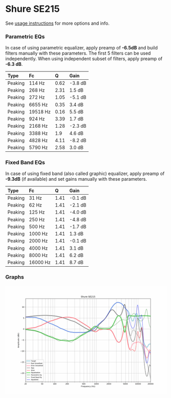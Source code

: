 # Shure SE215
See [usage instructions](https://github.com/jaakkopasanen/AutoEq#usage) for more options and info.

### Parametric EQs
In case of using parametric equalizer, apply preamp of **-6.5dB** and build filters manually
with these parameters. The first 5 filters can be used independently.
When using independent subset of filters, apply preamp of **-6.3 dB**.

| Type    | Fc       |    Q | Gain    |
|:--------|:---------|:-----|:--------|
| Peaking | 114 Hz   | 0.62 | -3.8 dB |
| Peaking | 268 Hz   | 2.31 | 1.5 dB  |
| Peaking | 272 Hz   | 1.05 | -5.1 dB |
| Peaking | 6655 Hz  | 0.35 | 3.4 dB  |
| Peaking | 19518 Hz | 0.16 | 5.5 dB  |
| Peaking | 924 Hz   | 3.39 | 1.7 dB  |
| Peaking | 2168 Hz  | 1.28 | -2.3 dB |
| Peaking | 3388 Hz  | 1.9  | 4.6 dB  |
| Peaking | 4828 Hz  | 4.11 | -8.2 dB |
| Peaking | 5790 Hz  | 2.58 | 3.0 dB  |

### Fixed Band EQs
In case of using fixed band (also called graphic) equalizer, apply preamp of **-9.3dB**
(if available) and set gains manually with these parameters.

| Type    | Fc       |    Q | Gain    |
|:--------|:---------|:-----|:--------|
| Peaking | 31 Hz    | 1.41 | -0.1 dB |
| Peaking | 62 Hz    | 1.41 | -2.1 dB |
| Peaking | 125 Hz   | 1.41 | -4.0 dB |
| Peaking | 250 Hz   | 1.41 | -4.8 dB |
| Peaking | 500 Hz   | 1.41 | -1.7 dB |
| Peaking | 1000 Hz  | 1.41 | 1.3 dB  |
| Peaking | 2000 Hz  | 1.41 | -0.1 dB |
| Peaking | 4000 Hz  | 1.41 | 3.1 dB  |
| Peaking | 8000 Hz  | 1.41 | 6.2 dB  |
| Peaking | 16000 Hz | 1.41 | 8.7 dB  |

### Graphs
![](./Shure%20SE215.png)